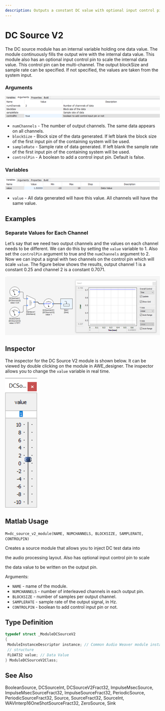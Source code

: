 ```yaml
---
description: Outputs a constant DC value with optional input control pin to scale DC value.
---
```


# DC Source V2

The DC source module has an internal variable holding one data value. The module continuously fills the output wire with the internal data value. This module also has an optional input control pin to scale the internal data value. This control pin can be multi-channel. The output blockSize and sample rate can be specified. If not specified, the values are taken from the system input.

### Arguments

![](../../../.gitbook/assets/0%20%2824%29.png)

* `numChannels` - The number of output channels. The same data appears on all channels.
* `blockSize` - Block size of the data generated. If left blank the block size of the first input pin of the containing system will be used.
* `sampleRate` - Sample rate of data generated. If left blank the sample rate of the first input pin of the containing system will be used.
* `controlPin` - A boolean to add a control input pin. Default is false.

### Variables

![](../../../.gitbook/assets/1%20%2817%29.png)

* `value` - All data generated will have this value. All channels will have the same value.

## Examples

### Separate Values for Each Channel

Let’s say that we need two output channels and the values on each channel needs to be different. We can do this by setting the `value` variable to 1. Also set the `controlPin` argument to true and the `numChannels` argument to 2. Now we can input a signal with two channels on the control pin which will scale `value`. The figure below shows the results, output channel 1 is a constant 0.25 and channel 2 is a constant 0.7071.

![](../../../.gitbook/assets/2%20%2815%29.png)

## Inspector

The inspector for the DC Source V2 module is shown below. It can be viewed by double clicking on the module in AWE\_designer. The inspector allows you to change the `value` variable in real time.

![](../../../.gitbook/assets/3%20%2813%29.png)

## Matlab Usage

`M=dc_source_v2_module(NAME, NUMCHANNELS, BLOCKSIZE, SAMPLERATE, CONTROLPIN)`

Creates a source module that allows you to inject DC test data into

 the audio processing layout. Also has optional input control pin to scale

 the data value to be written on the output pin.

 Arguments:

* `NAME` - name of the module.
* `NUMCHANNELS` - number of interleaved channels in each output pin.
* `BLOCKSIZE` - number of samples per output channel.
* `SAMPLERATE` - sample rate of the output signal, in Hz.
* `CONTROLPIN` - boolean to add control input pin or not.

## Type Definition

```cpp
typedef struct _ModuleDCSourceV2
{
 ModuleInstanceDescriptor instance; // Common Audio Weaver module instance
 // structure
 FLOAT32 value; // Data Value
} ModuleDCSourceV2Class;
```

## See Also

BooleanSource, DCSourceInt, DCSourceV2Fract32, ImpulseMsecSource, ImpulseMsecSourceFract32, ImpulseSourceFract32, PeriodicSource, PeriodicSourceFract32, Source, SourceFract32, SourceInt, WAVInterp16OneShotSourceFract32, ZeroSource, Sink

